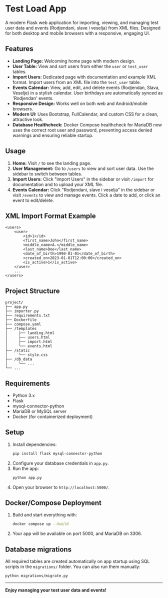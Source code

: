 # Test Load App

A modern Flask web application for importing, viewing, and managing test user data and events (Rodjendani, slave i veselja) from XML files. Designed for both desktop and mobile browsers with a responsive, engaging UI.

## Features
- **Landing Page:** Welcoming home page with modern design.
- **User Table:** View and sort users from either the `user` or `test_user` tables.
- **Import Users:** Dedicated page with documentation and example XML format. Import users from an XML file into the `test_user` table.
- **Events Calendar:** View, add, edit, and delete events (Rodjendan, Slava, Veselje) in a stylish calendar. User birthdays are automatically synced as 'Rodjendan' events.
- **Responsive Design:** Works well on both web and Android/mobile browsers.
- **Modern UI:** Uses Bootstrap, FullCalendar, and custom CSS for a clean, attractive look.
- **Database Healthcheck:** Docker Compose healthcheck for MariaDB now uses the correct root user and password, preventing access denied warnings and ensuring reliable startup.

## Usage
1. **Home:** Visit `/` to see the landing page.
2. **User Management:** Go to `/users` to view and sort user data. Use the sidebar to switch between tables.
3. **Import Users:** Click "Import Users" in the sidebar or visit `/import` for documentation and to upload your XML file.
4. **Events Calendar:** Click "Rodjendani, slave i veselja" in the sidebar or visit `/events` to view and manage events. Click a date to add, or click an event to edit/delete.

## XML Import Format Example
```
<users>
    <user>
        <id>1</id>
        <first_name>John</first_name>
        <middle_name>A.</middle_name>
        <last_name>Doe</last_name>
        <date_of_birth>1990-01-01</date_of_birth>
        <created_on>2023-01-01T12:00:00</created_on>
        <is_active>1</is_active>
    </user>
    ...
</users>
```

## Project Structure
```
project/
├── app.py
├── importer.py
├── requirements.txt
├── Dockerfile
├── compose.yaml
├── /templates
│     ├── landing.html
│     ├── users.html
│     ├── import.html
│     └── events.html
├── /static
│     └── style.css
├── /db_data
│     └── ...
└── ...
```

## Requirements
- Python 3.x
- Flask
- mysql-connector-python
- MariaDB or MySQL server
- Docker (for containerized deployment)

## Setup
1. Install dependencies:
   ```sh
   pip install flask mysql-connector-python
   ```
2. Configure your database credentials in `app.py`.
3. Run the app:
   ```sh
   python app.py
   ```
4. Open your browser to `http://localhost:5000/`.

## Docker/Compose Deployment
1. Build and start everything with:
   ```sh
   docker compose up --build
   ```
2. Your app will be available on port 5000, and MariaDB on 3306.

## Database migrations
All required tables are created automatically on app startup using SQL scripts in the `migrations/` folder. You can also run them manually:

```sh
python migrations/migrate.py
```

---

**Enjoy managing your test user data and events!**

